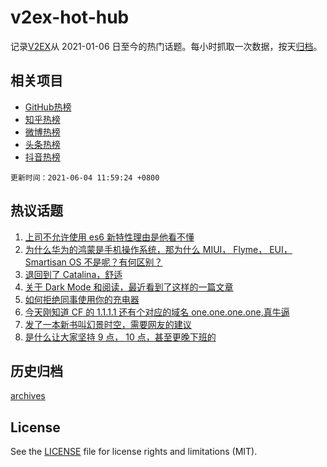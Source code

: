 # v2ex-hot-hub

 记录[V2EX](https://www.v2ex.com/)从 2021-01-06 日至今的热门话题。每小时抓取一次数据，按天[归档](archives)。
 
 ## 相关项目

- [GitHub热榜](https://github.com/snaildev/github-hot-hub)
- [知乎热榜](https://github.com/snaildev/zhihu-hot-hub)
- [微博热榜](https://github.com/snaildev/weibo-hot-hub)
- [头条热榜](https://github.com/snaildev/toutiao-hot-hub)
- [抖音热榜](https://github.com/snaildev/douyin-hot-hub)


 `更新时间：2021-06-04 11:59:24 +0800`

## 热议话题

1. [上司不允许使用 es6 新特性理由是他看不懂](https://www.v2ex.com/t/781261)
1. [为什么华为的鸿蒙是手机操作系统，那为什么 MIUI， Flyme， EUI， Smartisan OS 不是呢？有何区别？](https://www.v2ex.com/t/781266)
1. [退回到了 Catalina，舒适](https://www.v2ex.com/t/781129)
1. [关于 Dark Mode 和阅读，最近看到了这样的一篇文章](https://www.v2ex.com/t/781158)
1. [如何拒绝同事使用你的充电器](https://www.v2ex.com/t/781244)
1. [今天刚知道 CF 的 1.1.1.1 还有个对应的域名 one.one.one.one,真牛逼](https://www.v2ex.com/t/781140)
1. [发了一本新书叫幻景时空，需要网友的建议](https://www.v2ex.com/t/781173)
1. [是什么让大家坚持 9 点， 10 点，甚至更晚下班的](https://www.v2ex.com/t/781233)

## 历史归档

[archives](archives)

## License

See the [LICENSE](LICENSE) file for license rights and limitations (MIT).
